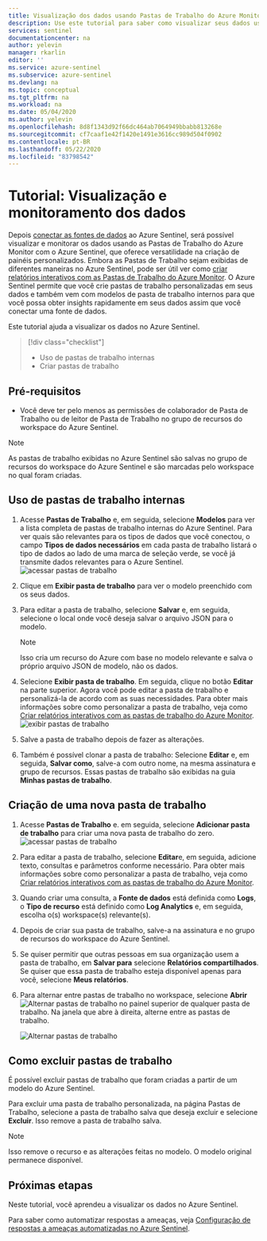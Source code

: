 ```yaml
---
title: Visualização dos dados usando Pastas de Trabalho do Azure Monitor no Azure Sentinel | Microsoft Docs
description: Use este tutorial para saber como visualizar seus dados usando pastas de trabalho no Azure Sentinel.
services: sentinel
documentationcenter: na
author: yelevin
manager: rkarlin
editor: ''
ms.service: azure-sentinel
ms.subservice: azure-sentinel
ms.devlang: na
ms.topic: conceptual
ms.tgt_pltfrm: na
ms.workload: na
ms.date: 05/04/2020
ms.author: yelevin
ms.openlocfilehash: 8d8f1343d92f66dc464ab7064949bbabb813268e
ms.sourcegitcommit: cf7caaf1e42f1420e1491e3616cc989d504f0902
ms.contentlocale: pt-BR
ms.lasthandoff: 05/22/2020
ms.locfileid: "83798542"
---
```

# <a name="tutorial-visualize-and-monitor-your-data"></a>Tutorial: Visualização e monitoramento dos dados



Depois [conectar as fontes de dados](quickstart-onboard.md) ao Azure Sentinel, será possível visualizar e monitorar os dados usando as Pastas de Trabalho do Azure Monitor com o Azure Sentinel, que oferece versatilidade na criação de painéis personalizados. Embora as Pastas de Trabalho sejam exibidas de diferentes maneiras no Azure Sentinel, pode ser útil ver como [criar relatórios interativos com as Pastas de Trabalho do Azure Monitor](../azure-monitor/platform/workbooks-overview.md). O Azure Sentinel permite que você crie pastas de trabalho personalizadas em seus dados e também vem com modelos de pasta de trabalho internos para que você possa obter insights rapidamente em seus dados assim que você conectar uma fonte de dados.


Este tutorial ajuda a visualizar os dados no Azure Sentinel.
> [!div class="checklist"]
> * Uso de pastas de trabalho internas
> * Criar pastas de trabalho

## <a name="prerequisites"></a>Pré-requisitos

- Você deve ter pelo menos as permissões de colaborador de Pasta de Trabalho ou de leitor de Pasta de Trabalho no grupo de recursos do workspace do Azure Sentinel.

> [!NOTE]
> As pastas de trabalho exibidas no Azure Sentinel são salvas no grupo de recursos do workspace do Azure Sentinel e são marcadas pelo workspace no qual foram criadas.

## <a name="use-built-in-workbooks"></a>Uso de pastas de trabalho internas

1. Acesse **Pastas de Trabalho** e, em seguida, selecione **Modelos** para ver a lista completa de pastas de trabalho internas do Azure Sentinel. Para ver quais são relevantes para os tipos de dados que você conectou, o campo **Tipos de dados necessários** em cada pasta de trabalho listará o tipo de dados ao lado de uma marca de seleção verde, se você já transmite dados relevantes para o Azure Sentinel.
  ![acessar pastas de trabalho](./media/tutorial-monitor-data/access-workbooks.png)
1. Clique em **Exibir pasta de trabalho** para ver o modelo preenchido com os seus dados.
  
1. Para editar a pasta de trabalho, selecione **Salvar** e, em seguida, selecione o local onde você deseja salvar o arquivo JSON para o modelo. 

   > [!NOTE]
   > Isso cria um recurso do Azure com base no modelo relevante e salva o próprio arquivo JSON de modelo, não os dados.


1. Selecione **Exibir pasta de trabalho**. Em seguida, clique no botão **Editar** na parte superior. Agora você pode editar a pasta de trabalho e personalizá-la de acordo com as suas necessidades. Para obter mais informações sobre como personalizar a pasta de trabalho, veja como [Criar relatórios interativos com as pastas de trabalho do Azure Monitor](../azure-monitor/platform/workbooks-overview.md).
![exibir pastas de trabalho](./media/tutorial-monitor-data/workbook-graph.png)
1. Salve a pasta de trabalho depois de fazer as alterações. 

1. Também é possível clonar a pasta de trabalho: Selecione **Editar** e, em seguida, **Salvar como**, salve-a com outro nome, na mesma assinatura e grupo de recursos. Essas pastas de trabalho são exibidas na guia **Minhas pastas de trabalho**.


## <a name="create-new-workbook"></a>Criação de uma nova pasta de trabalho

1. Acesse **Pastas de Trabalho** e. em seguida, selecione **Adicionar pasta de trabalho** para criar uma nova pasta de trabalho do zero.
  ![acessar pastas de trabalho](./media/tutorial-monitor-data/create-workbook.png)

1. Para editar a pasta de trabalho, selecione **Editar**e, em seguida, adicione texto, consultas e parâmetros conforme necessário. Para obter mais informações sobre como personalizar a pasta de trabalho, veja como [Criar relatórios interativos com as pastas de trabalho do Azure Monitor](../azure-monitor/platform/workbooks-overview.md). 

1. Quando criar uma consulta, a **Fonte de dados** está definida como **Logs**, o **Tipo de recurso** está definido como **Log Analytics** e, em seguida, escolha o(s) workspace(s) relevante(s). 

1. Depois de criar sua pasta de trabalho, salve-a na assinatura e no grupo de recursos do workspace do Azure Sentinel.

1. Se quiser permitir que outras pessoas em sua organização usem a pasta de trabalho, em **Salvar para** selecione **Relatórios compartilhados**. Se quiser que essa pasta de trabalho esteja disponível apenas para você, selecione **Meus relatórios**.

1. Para alternar entre pastas de trabalho no workspace, selecione **Abrir** ![Alternar pastas de trabalho](./media/tutorial-monitor-data/switch.png) no painel superior de qualquer pasta de trabalho. Na janela que abre à direita, alterne entre as pastas de trabalho.

   ![Alternar pastas de trabalho](./media/tutorial-monitor-data/switch-workbooks.png)


## <a name="how-to-delete-workbooks"></a>Como excluir pastas de trabalho

É possível excluir pastas de trabalho que foram criadas a partir de um modelo do Azure Sentinel. 

Para excluir uma pasta de trabalho personalizada, na página Pastas de Trabalho, selecione a pasta de trabalho salva que deseja excluir e selecione **Excluir**. Isso remove a pasta de trabalho salva.

> [!NOTE]
> Isso remove o recurso e as alterações feitas no modelo. O modelo original permanece disponível.

## <a name="next-steps"></a>Próximas etapas

Neste tutorial, você aprendeu a visualizar os dados no Azure Sentinel.

Para saber como automatizar respostas a ameaças, veja [Configuração de respostas a ameaças automatizadas no Azure Sentinel](tutorial-respond-threats-playbook.md).
